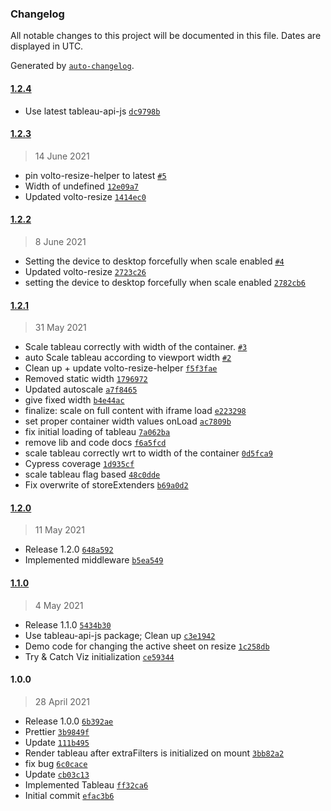 ### Changelog

All notable changes to this project will be documented in this file. Dates are displayed in UTC.

Generated by [`auto-changelog`](https://github.com/CookPete/auto-changelog).

#### [1.2.4](https://github.com/eea/volto-tableau/compare/1.2.3...1.2.4)

- Use latest tableau-api-js [`dc9798b`](https://github.com/eea/volto-tableau/commit/dc9798b48adb5356bd7e054ec3418352d30a412a)

#### [1.2.3](https://github.com/eea/volto-tableau/compare/1.2.2...1.2.3)

> 14 June 2021

- pin volto-resize-helper to latest [`#5`](https://github.com/eea/volto-tableau/pull/5)
- Width of undefined [`12e09a7`](https://github.com/eea/volto-tableau/commit/12e09a7d9f996ba6bb6a3536389caa293f52ce66)
- Updated volto-resize [`1414ec0`](https://github.com/eea/volto-tableau/commit/1414ec0d932d7eba13f5656fb4b7ee9fe192d163)

#### [1.2.2](https://github.com/eea/volto-tableau/compare/1.2.1...1.2.2)

> 8 June 2021

- Setting the device to desktop forcefully when scale enabled [`#4`](https://github.com/eea/volto-tableau/pull/4)
- Updated volto-resize [`2723c26`](https://github.com/eea/volto-tableau/commit/2723c26f811b904197bd25d71e0da64a8fbfc184)
- setting the device to desktop forcefully when scale enabled [`2782cb6`](https://github.com/eea/volto-tableau/commit/2782cb627fcebd36af7b6aa299b6c89943a453ad)

#### [1.2.1](https://github.com/eea/volto-tableau/compare/1.2.0...1.2.1)

> 31 May 2021

- Scale tableau correctly with width of the container. [`#3`](https://github.com/eea/volto-tableau/pull/3)
- auto Scale tableau according to viewport width [`#2`](https://github.com/eea/volto-tableau/pull/2)
- Clean up + update volto-resize-helper [`f5f3fae`](https://github.com/eea/volto-tableau/commit/f5f3fae6d331c71ec03a0eb5398229b9bbb75b3d)
- Removed static width [`1796972`](https://github.com/eea/volto-tableau/commit/17969723531d95dd108936ccdf50a5438922aeff)
- Updated autoscale [`a7f8465`](https://github.com/eea/volto-tableau/commit/a7f8465ed9388f28ea58d097a49dfe73b31d66ad)
- give fixed width [`b4e44ac`](https://github.com/eea/volto-tableau/commit/b4e44ac6a1baa3d24d6ae130f4bf27f97b67120f)
- finalize: scale on full content with iframe load [`e223298`](https://github.com/eea/volto-tableau/commit/e2232988e30b199b0cb12e97ae6161fff3f2a866)
- set proper container width values onLoad [`ac7809b`](https://github.com/eea/volto-tableau/commit/ac7809be99098550e79406a8044d79eb33aed786)
- fix initial loading of tableau [`7a062ba`](https://github.com/eea/volto-tableau/commit/7a062baf2e710e1f045071c1e2b6c2fb849ac80b)
- remove lib and code docs [`f6a5fcd`](https://github.com/eea/volto-tableau/commit/f6a5fcdfda01cf45e0061af78f2a9c3c6d268a32)
- scale tableau correctly wrt to width of the container [`0d5fca9`](https://github.com/eea/volto-tableau/commit/0d5fca91722a49290c065a146c2bf20dda61f0d4)
- Cypress coverage [`1d935cf`](https://github.com/eea/volto-tableau/commit/1d935cfe934a3c7c61c5017d0e6a7a2307da4f8c)
- scale tableau flag based [`48c0dde`](https://github.com/eea/volto-tableau/commit/48c0ddea176a2337fa9353ac136f3f65870d5c50)
- Fix overwrite of storeExtenders [`b69a0d2`](https://github.com/eea/volto-tableau/commit/b69a0d2537310bb3de40c5262eadee64f46f8fea)

#### [1.2.0](https://github.com/eea/volto-tableau/compare/1.1.0...1.2.0)

> 11 May 2021

- Release 1.2.0 [`648a592`](https://github.com/eea/volto-tableau/commit/648a5927f6a02314936bb54a1cd6dfe6320ce62e)
- Implemented middleware [`b5ea549`](https://github.com/eea/volto-tableau/commit/b5ea5490c22d7f982538894803229e3fbadd3f3e)

#### [1.1.0](https://github.com/eea/volto-tableau/compare/1.0.0...1.1.0)

> 4 May 2021

- Release 1.1.0 [`5434b30`](https://github.com/eea/volto-tableau/commit/5434b30c0aadd046eaad27fa9cbcc21a1166cc69)
- Use tableau-api-js package; Clean up [`c3e1942`](https://github.com/eea/volto-tableau/commit/c3e1942963794dfe1373f86a022cc2b6d3855b6b)
- Demo code for changing the active sheet on resize [`1c258db`](https://github.com/eea/volto-tableau/commit/1c258db7be06f9cb6fc3ffc6257674344e22ba30)
- Try & Catch Viz initialization [`ce59344`](https://github.com/eea/volto-tableau/commit/ce59344a153ec49d2e04a3f92c55a6ba0e18fd63)

#### 1.0.0

> 28 April 2021

- Release 1.0.0 [`6b392ae`](https://github.com/eea/volto-tableau/commit/6b392aeec6ef7a12bfed360b3b4838ed5c185933)
- Prettier [`3b9849f`](https://github.com/eea/volto-tableau/commit/3b9849f7a1de7cfda2f8577bb3c1665ada54e29c)
- Update [`111b495`](https://github.com/eea/volto-tableau/commit/111b4959117568b72e1d9ca24fb9e93356a0f954)
- Render tableau after extraFilters is initialized on mount [`3bb82a2`](https://github.com/eea/volto-tableau/commit/3bb82a251a3d161c02982643a93d005e5aeac53c)
- fix  bug [`6c0cace`](https://github.com/eea/volto-tableau/commit/6c0caceb3ce61bf08e2aa64a6bc659867a108e39)
- Update [`cb03c13`](https://github.com/eea/volto-tableau/commit/cb03c134d905596bb120e6a368f46a8b4ec9e5cb)
- Implemented Tableau [`ff32ca6`](https://github.com/eea/volto-tableau/commit/ff32ca6e68a8e18023a92fce386cc79fb2210045)
- Initial commit [`efac3b6`](https://github.com/eea/volto-tableau/commit/efac3b6b184cbffaba9bebe1477ced203f7c1c79)
